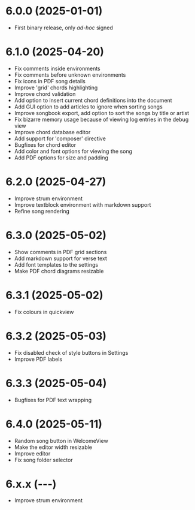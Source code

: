# 6.0.0 (2025-01-01)

- First binary release, only *ad-hoc* signed

# 6.1.0 (2025-04-20)

- Fix comments inside environments
- Fix comments before unknown environments
- Fix icons in PDF song details
- Improve 'grid' chords highlighting
- Improve chord validation
- Add option to insert current chord definitions into the document
- Add GUI option to add articles to ignore when sorting songs
- Improve songbook export, add option to sort the songs by title or artist
- Fix bizarre memory usage because of viewing log entries in the debug view
- Improve chord database editor
- Add support for 'composer' directive
- Bugfixes for chord editor
- Add color and font options for viewing the song
- Add PDF options for size and padding

# 6.2.0 (2025-04-27)

- Improve strum environment
- Improve textblock environment with markdown support
- Refine song rendering

# 6.3.0 (2025-05-02)

- Show comments in PDF grid sections
- Add markdown support for verse text
- Add font templates to the settings
- Make PDF chord diagrams resizable

# 6.3.1 (2025-05-02)

- Fix colours in quickview

# 6.3.2 (2025-05-03)

- Fix disabled check of style buttons in Settings
- Improve PDF labels

# 6.3.3 (2025-05-04)

- Bugfixes for PDF text wrapping

# 6.4.0 (2025-05-11)

- Random song button in WelcomeView
- Make the editor width resizable
- Improve editor
- Fix song folder selector

# 6.x.x (---)

- Improve strum environment
